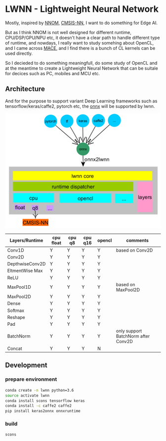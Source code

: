 # LWNN - Lightweight Neural Network

Mostly, inspired by [NNOM](https://github.com/majianjia/nnom), [CMSIS-NN](https://github.com/ARM-software/CMSIS_5/tree/develop/CMSIS/NN), I want to do something for Edge AI.

But as I think NNOM is not well designed for different runtime, CPU/DSP/GPU/NPU etc, it doesn't have a clear path to handle different type of runtime, and nowdays, I really want to study somehing about OpenCL, and I came across [MACE](https://github.com/XiaoMi/mace/tree/master/mace/ops/opencl/cl), and I find there is a bunch of CL kernels can be used directly.

So I decieded to do something meaningfull, do some study of OpenCL and at the meantime to create a Lightweight Neural Network that can be suitale for decices such as PC, mobiles and MCU etc.

## Architecture

And for the purpose to support variant Deep Learning frameworks such as tensorflow/keras/caffe2, pytorch etc, the [onnx](https://onnx.ai/) will be supported by lwnn.

![arch](docs/arch.png)

| Layers/Runtime | cpu float | cpu q8 | cpu q16 | opencl | comments |
| - | - | - | - | - | - |
| Conv1D | Y | Y | Y | Y | based on Conv2D |
| Conv2D | Y | Y | Y | Y | |
| DepthwiseConv2D | Y | Y | Y | Y | |
| EltmentWise Max | Y | Y | Y | Y | |
| ReLU | Y | Y | Y | Y | |
| MaxPool1D | Y | Y | Y | Y | based on MaxPool2D |
| MaxPool2D | Y | Y | Y | Y | |
| Dense | Y | Y | Y | Y | |
| Softmax | Y | Y | Y | Y | |
| Reshape | Y | Y | Y | Y | |
| Pad | Y | Y | Y | Y | |
| BatchNorm | Y | Y | Y | Y | only support BatchNorm after Conv2D |
| Concat | Y | Y | Y | N | |

## Development

### prepare environment
```sh
conda create -n lwnn python=3.6
source activate lwnn
conda install scons tensorflow keras 
conda install -c caffe2 caffe2
pip install keras2onnx onnxruntime
```

### build

```sh
scons
```
